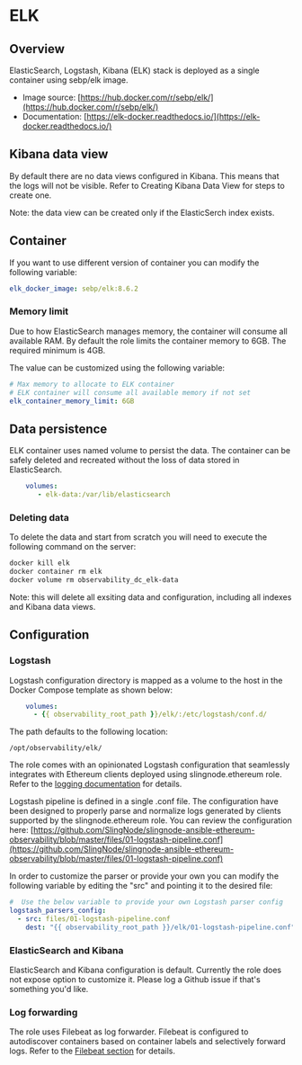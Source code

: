# ELK

## Overview

ElasticSearch, Logstash, Kibana (ELK) stack is deployed as a single container using sebp/elk image.&#x20;

* Image source: [https://hub.docker.com/r/sebp/elk/](https://hub.docker.com/r/sebp/elk/)
* Documentation: [https://elk-docker.readthedocs.io/](https://elk-docker.readthedocs.io/)

## Kibana data view

By default there are no data views configured in Kibana. This means that the logs will not be visible. Refer to Creating Kibana Data View for steps to create one.&#x20;

Note: the data view can be created only if the ElasticSerch index exists.

## Container

If you want to use different version of container you can modify the following variable:

```yaml
elk_docker_image: sebp/elk:8.6.2
```

### Memory limit

Due to how ElasticSearch manages memory, the container will consume all available RAM. By default the role limits the container memory to 6GB. The required minimum is 4GB.&#x20;

The value can be customized using the following variable:

```yaml
# Max memory to allocate to ELK container
# ELK container will consume all available memory if not set
elk_container_memory_limit: 6GB
```

## Data persistence

ELK container uses named volume to persist the data. The container can be safely deleted and recreated without the loss of data stored in ElasticSearch.

```yaml
    volumes:
       - elk-data:/var/lib/elasticsearch
```

### Deleting data

To delete the data and start from scratch you will need to execute the following command on the server:&#x20;

```bash
docker kill elk 
docker container rm elk 
docker volume rm observability_dc_elk-data
```

Note: this will delete all exsiting data and configuration, including all indexes and Kibana data views.

## Configuration

### Logstash

Logstash configuration directory is mapped as a volume to the host in the Docker Compose template as shown below:

```yaml
    volumes:
      - {{ observability_root_path }}/elk/:/etc/logstash/conf.d/
```

The path defaults to the following location:

```
/opt/observability/elk/
```

The role comes with an opinionated Logstash configuration that seamlessly integrates with Ethereum clients deployed using slingnode.ethereum role. Refer to the [logging documentation](https://docs.slingnode.com/slingnode.ethereum/logging) for details.&#x20;

Logstash pipeline is defined in a single .conf file. The configuration have been designed to properly parse and normalize logs generated by clients supported by the slingnode.ethereum role. You can review the configuration here: [https://github.com/SlingNode/slingnode-ansible-ethereum-observability/blob/master/files/01-logstash-pipeline.conf](https://github.com/SlingNode/slingnode-ansible-ethereum-observability/blob/master/files/01-logstash-pipeline.conf)

In order to customize the parser or provide your own you can modify the following variable by editing the "src" and pointing it to the desired file:

```yaml
#  Use the below variable to provide your own Logstash parser config
logstash_parsers_config:
  - src: files/01-logstash-pipeline.conf
    dest: "{{ observability_root_path }}/elk/01-logstash-pipeline.conf"
```

### ElasticSearch and Kibana

ElasticSearch and Kibana configuration is default. Currently the role does not expose option to customize it. Please log a Github issue if that's something you'd like.&#x20;

### Log forwarding

The role uses Filebeat as log forwarder. Filebeat is configured to autodiscover containers based on container labels and selectively forward logs. Refer to the [Filebeat section](../../filebeat-configuration.md) for details.&#x20;

